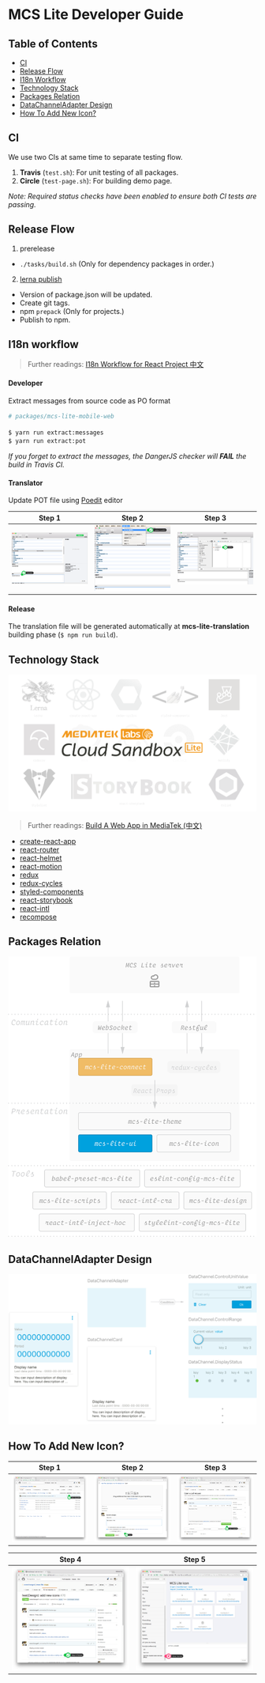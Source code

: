 # MCS Lite Developer Guide

## Table of Contents

-   [CI](#ci)
-   [Release Flow](#release-flow)
-   [I18n Workflow](#i18n-workflow)
-   [Technology Stack](#technology-stack)
-   [Packages Relation](#packages-relation)
-   [DataChannelAdapter Design](#datachanneladapter-design)
-   [How To Add New Icon?](#how-to-add-new-icon)

## CI

We use two CIs at same time to separate testing flow.

1. **Travis** (`test.sh`): For unit testing of all packages.
2. **Circle** (`test-page.sh`): For building demo page.

*Note: Required status checks have been enabled to ensure both CI tests are passing.*

## Release Flow

1. prerelease
  - `./tasks/build.sh` (Only for dependency packages in order.)
  
2. [lerna publish](https://github.com/lerna/lerna#publish)
  - Version of package.json will be updated.
  - Create git tags.
  - npm `prepack` (Only for projects.)
  - Publish to npm.
 
## I18n workflow

> Further readings: [I18n Workflow for React Project 中文](https://medium.com/@evenchange4/i18n-workflow-for-react-project-9f9ff8fe9aef)

#### Developer

Extract messages from source code as PO format

```bash
# packages/mcs-lite-mobile-web

$ yarn run extract:messages
$ yarn run extract:pot
```

*If you forget to extract the messages, the DangerJS checker will **FAIL** the build in Travis CI.*

#### Translator

Update POT file using [Poedit](https://poedit.net/) editor

| **Step 1** | **Step 2** | **Step 3** |
|-----|-----|-----|
| ![step1](./images/i18n-workflow-1.png) | ![step2](./images/i18n-workflow-2.png) | ![step3](./images/i18n-workflow-3.png) |

#### Release

The translation file will be generated automatically at **mcs-lite-translation** building phase (`$ npm run build`).

## Technology Stack

![](./images/tech-stack.png)

> Further readings: [Build A Web App in MediaTek (中文)](https://medium.com/@evenchange4/build-a-web-app-in-mediatek-61b0a26215a0)

-   [create-react-app](https://github.com/facebookincubator/create-react-app)
-   [react-router](https://github.com/ReactTraining/react-router)
-   [react-helmet](https://github.com/nfl/react-helmet)
-   [react-motion](https://github.com/chenglou/react-motion)
-   [redux](https://github.com/reactjs/redux)
-   [redux-cycles](https://github.com/cyclejs-community/redux-cycles)
-   [styled-components](https://github.com/styled-components/styled-components)
-   [react-storybook](https://github.com/storybooks/react-storybook)
-   [react-intl](https://github.com/yahoo/react-intl)
-   [recompose](https://github.com/acdlite/recompose)

## Packages Relation

![](./images/relation.png)

## DataChannelAdapter Design

![](./images/DataChannelAdapter.png)

## How To Add New Icon?

| **Step 1** | **Step 2** | **Step 3** |
|-----|-----|-----|
| ![](./images/create-icon-step-1.png)| ![](./images/create-icon-step-2.png)| ![](./images/create-icon-step-3.png)|

| **Step 4** | **Step 5** |
|-----|-----|
| ![](./images/create-icon-step-4.png)| ![](./images/create-icon-step-5.png)|
